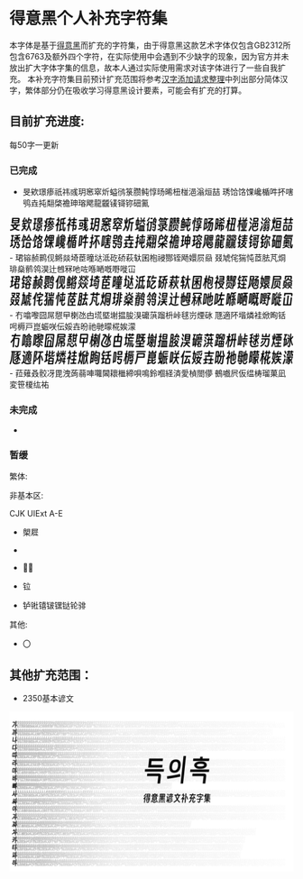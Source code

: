# 得意黑个人补充字符集

本字体是基于[得意黑](https://github.com/atelier-anchor/smiley-sans)而扩充的字符集，由于得意黑这款艺术字体仅包含GB2312所包含6763及额外四个字符，在实际使用中会遇到不少缺字的现象，因为官方并未放出扩大字体字集的信息，故本人通过实际使用需求对该字体进行了一些自我扩充。
本补充字符集目前预计扩充范围将参考[汉字添加请求整理](https://github.com/atelier-anchor/smiley-sans/issues/73)中列出部分简体汉字，繁体部分仍在吸收学习得意黑设计要素，可能会有扩充的打算。

## 目前扩充进度:

每50字一更新

### 已完成

- 旻欸璟瘆祇祎彧玥窸窣炘螠鸻箓臜鲀惇旸晞杻椪浥滃烜喆 琇饸饹馃巉楯吽抔嗐鸮垚扽翷棨襜珅瑢飔龍龖鿏鿔鿭鿬鿫
<img src="extend\extend01.png">
- 珺镕赪鹮伣鳉燚埼茞曈垯泜矻硚萩轪囷枹祲酂铚飏嬛屃赑 叕虓侘猯忳茝胠芃烔琲燊鹡鸰淏辻乸冧吔咗喺嗮嘅嘢嘥冚
<img src="extend\extend02.png">
- 冇噏嚟囧屌憇曱楋氹甴塃塈塮揾朘湨礳葓蹓枡峠毬岃煙砯 豗適阫堦燐袿焮眴铦呺槈戸崑蜄咲伝娞壵昐祂毑曚椛娭濛
<img src="extend\extend03.png">
- 菈薙叒骹冴毘洩蒟蒻唓囖閪耲檵締唄鳴鈴嗰経済愛楨閤儚 鵺嚱屄仮缊梼瑠菓凪変笹榎纮祐

### 未完成

- 

### 暂缓

繁体:

非基本区:

  CJK UIExt A-E

- 㮾㞞

- 

- 𪨊𫓧
 
- 𫟷

- 𬬻𬭊𬭳𬭛𬭶𫟼𬬭𬴂

其他:

- 〇

## 其他扩充范围：

- 2350基本谚文

<img src="hangul\hangul.PNG">
